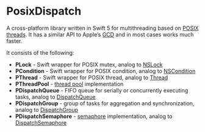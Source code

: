 # PosixDispatch
A cross-platform library written in Swift 5 for multithreading based on [POSIX threads](https://uk.wikipedia.org/wiki/Pthread). It has a similar API to Apple’s [GCD](https://developer.apple.com/documentation/dispatch) and in most cases works much faster.

It consists of the following:

 * **PLock** - Swift wrapper for POSIX mutex, analog to [NSLock](https://developer.apple.com/documentation/foundation/nslock)
 * **PCondition** - Swift wrapper for POSIX condition, analog to [NSCondition](https://developer.apple.com/documentation/foundation/nscondition)
 * **PThread** - Swift wrapper for POSIX thread, analog to [Thread](https://developer.apple.com/documentation/foundation/thread)
 * **PThreadPool** - [thread pool](https://en.wikipedia.org/wiki/Thread_pool) implementation
 * **PDispatchQueue** - FIFO queue for serially or concurrently executing tasks, analog to [DispatchQueue](https://developer.apple.com/documentation/dispatch/dispatchqueue)
 * **PDispatchGroup** - group of tasks for aggregation and synchronization, analog to [DispatchGroup](https://developer.apple.com/documentation/dispatch/dispatchgroup)
 * **PDispatchSemaphore** - [semaphore](https://en.wikipedia.org/wiki/Semaphore_(programming)) implementation, analog to [DispatchSemaphore](https://developer.apple.com/documentation/dispatch/dispatchsemaphore)
